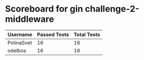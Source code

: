 # Scoreboard for gin challenge-2-middleware

| Username   | Passed Tests | Total Tests |
|------------|--------------|-------------|
| PolinaSvet | 16 | 16 |
| odelbos | 16 | 16 |
